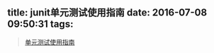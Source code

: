 title: junit单元测试使用指南
date: 2016-07-08 09:50:31
tags:
---
> [单元测试使用指南](https://codingstyle.cn/topics/28)